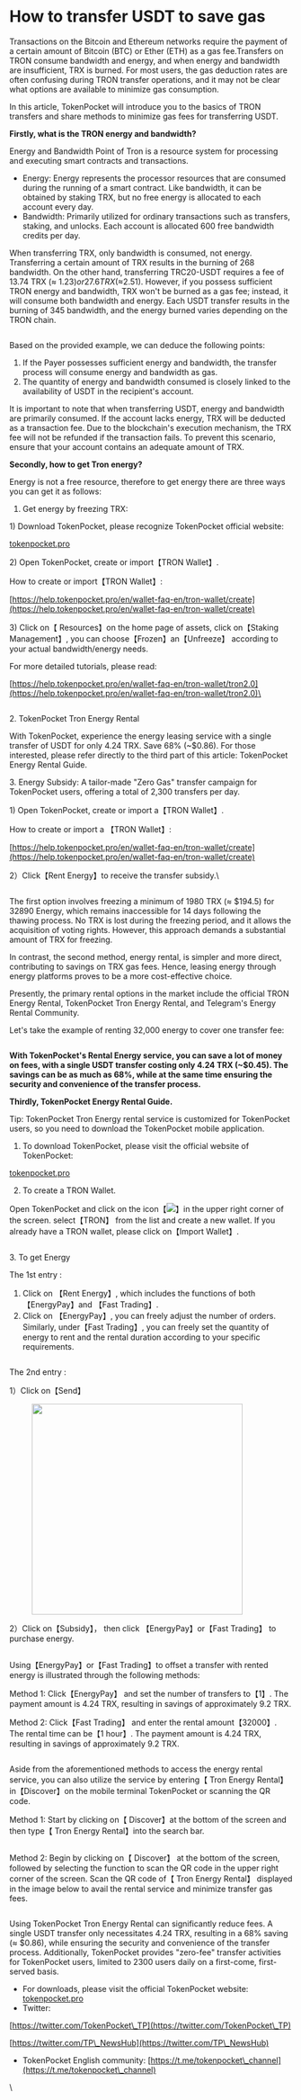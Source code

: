 # How to transfer USDT to save gas

Transactions on the Bitcoin and Ethereum networks require the payment of a certain amount of Bitcoin (BTC) or Ether (ETH) as a gas fee.Transfers on TRON consume bandwidth and energy, and when energy and bandwidth are insufficient, TRX is burned. For most users, the gas deduction rates are often confusing during TRON transfer operations, and it may not be clear what options are available to minimize gas consumption.

In this article, TokenPocket will introduce you to the basics of TRON transfers and share methods to minimize gas fees for transferring USDT.

**Firstly, what is the TRON energy and bandwidth?**

Energy and Bandwidth Point of Tron is a resource system for processing and executing smart contracts and transactions.

* Energy: Energy represents the processor resources that are consumed during the running of a smart contract. Like bandwidth, it can be obtained by staking TRX, but no free energy is allocated to each account every day.
* Bandwidth: Primarily utilized for ordinary transactions such as transfers, staking, and unlocks. Each account is allocated 600 free bandwidth credits per day.

When transferring TRX, only bandwidth is consumed, not energy. Transferring a certain amount of TRX results in the burning of 268 bandwidth. On the other hand, transferring TRC20-USDT requires a fee of 13.74 TRX (≈ $1.23) or 27.6 TRX (≈$2.51). However, if you possess sufficient TRON energy and bandwidth, TRX won't be burned as a gas fee; instead, it will consume both bandwidth and energy. Each USDT transfer results in the burning of 345 bandwidth, and the energy burned varies depending on the TRON chain.

<figure><img src="../../.gitbook/assets/截屏2023-11-13 12.08.26.png" alt=""><figcaption></figcaption></figure>

Based on the provided example, we can deduce the following points:

1. If the Payer possesses sufficient energy and bandwidth, the transfer process will consume energy and bandwidth as gas.
2. The quantity of energy and bandwidth consumed is closely linked to the availability of USDT in the recipient's account.

It is important to note that when transferring USDT, energy and bandwidth are primarily consumed. If the account lacks energy, TRX will be deducted as a transaction fee. Due to the blockchain's execution mechanism, the TRX fee will not be refunded if the transaction fails. To prevent this scenario, ensure that your account contains an adequate amount of TRX.

**Secondly, how to get Tron energy?**

Energy is not a free resource, therefore to get energy there are three ways you can get it as follows:

1. Get energy by freezing TRX:

1\) Download TokenPocket, please recognize TokenPocket official website:

[tokenpocket.pro](https://www.tokenpocket.pro/)

2\) Open TokenPocket, create or import【TRON Wallet】.

How to create or import【TRON Wallet】: &#x20;

[https://help.tokenpocket.pro/en/wallet-faq-en/tron-wallet/create](https://help.tokenpocket.pro/en/wallet-faq-en/tron-wallet/create)

3\) Click on【 Resources】on the home page of assets, click on【Staking Management】, you can choose【Frozen】an【Unfreeze】 according to your actual bandwidth/energy needs.

For more detailed tutorials, please read:

[https://help.tokenpocket.pro/en/wallet-faq-en/tron-wallet/tron2.0](https://help.tokenpocket.pro/en/wallet-faq-en/tron-wallet/tron2.0)\


<figure><img src="../../.gitbook/assets/英文省钱1.png" alt=""><figcaption></figcaption></figure>

2\. TokenPocket Tron Energy Rental

With TokenPocket, experience the energy leasing service with a single transfer of USDT for only 4.24 TRX. Save 68% (\~$0.86). For those interested, please refer directly to the third part of this article: TokenPocket Energy Rental Guide.

3\. Energy Subsidy: A tailor-made "Zero Gas" transfer campaign for TokenPocket users, offering a total of 2,300 transfers per day.

1\) Open TokenPocket, create or import a【TRON Wallet】.

How to create or import a 【TRON Wallet】:&#x20;

&#x20;[https://help.tokenpocket.pro/en/wallet-faq-en/tron-wallet/create](https://help.tokenpocket.pro/en/wallet-faq-en/tron-wallet/create)

2）Click【Rent Energy】to receive the transfer subsidy.\


<figure><img src="../../.gitbook/assets/英文省钱2.png" alt=""><figcaption></figcaption></figure>

The first option involves freezing a minimum of 1980 TRX (≈ $194.5) for 32890 Energy, which remains inaccessible for 14 days following the thawing process. No TRX is lost during the freezing period, and it allows the acquisition of voting rights. However, this approach demands a substantial amount of TRX for freezing.

In contrast, the second method, energy rental, is simpler and more direct, contributing to savings on TRX gas fees. Hence, leasing energy through energy platforms proves to be a more cost-effective choice.

Presently, the primary rental options in the market include the official TRON Energy Rental, TokenPocket Tron Energy Rental, and Telegram's Energy Rental Community.

Let's take the example of renting 32,000 energy to cover one transfer fee:



<figure><img src="../../.gitbook/assets/截屏2023-11-13 14.08.24.png" alt=""><figcaption></figcaption></figure>

**With TokenPocket's Rental Energy service, you can save a lot of money on fees, with a single USDT transfer costing only 4.24 TRX (\~$0.45). The savings can be as much as 68%, while at the same time ensuring the security and convenience of the transfer process.**

**Thirdly, TokenPocket Energy Rental Guide.**

Tip: TokenPocket Tron Energy rental  service is customized for TokenPocket users, so you need to download the TokenPocket mobile application.

1. To download TokenPocket, please visit the official website of TokenPocket:

&#x20;       [tokenpocket.pro](https://www.tokenpocket.pro/)

2. To create a TRON Wallet.

Open TokenPocket and click on the icon【![](https://lh7-us.googleusercontent.com/099-O8mqqyH9z9o6q-1HEebpNtFpzCCOjE6v1suPq8nUp8Cy\_90BCZGVFWIrSqXi-oQjrVmp3o7QnEPjZUaHr6iipZwwPMdkD6vaX2o5oCJSy0YsqXS1bNf0pCWFDSjUo5VrB5bf\_i2YJBZAo6yJdV8)】in the upper right corner of the screen. select【TRON】 from the list and create a new wallet. If you already have a TRON wallet, please click on【Import Wallet】.



<figure><img src="../../.gitbook/assets/英文省钱3.png" alt=""><figcaption></figcaption></figure>

3\. To get Energy&#x20;

The 1st entry :&#x20;

1. Click on 【Rent Energy】, which includes the functions of both【EnergyPay】and 【Fast Trading】.
2. Click on 【EnergyPay】, you can freely adjust the number of orders. Similarly, under【Fast Trading】, you can freely set the quantity of energy to rent and the rental duration according to your specific requirements.

<figure><img src="../../.gitbook/assets/英文省钱4.png" alt=""><figcaption></figcaption></figure>

The 2nd entry :

1）Click on【Send】

<figure><img src="../../.gitbook/assets/英文省钱5.png" alt="" width="375"><figcaption></figcaption></figure>

2）Click on【Subsidy】， then click 【EnergyPay】or【Fast Trading】 to purchase energy.

<figure><img src="../../.gitbook/assets/英文省钱6.png" alt=""><figcaption></figcaption></figure>

Using【EnergyPay】or【Fast Trading】to offset a transfer with rented energy is illustrated through the following methods:

Method 1: Click【EnergyPay】 and set the number of transfers to【1】. The payment amount is 4.24 TRX, resulting in savings of approximately 9.2 TRX.

Method 2: Click【Fast Trading】 and enter the rental amount【32000】. The rental time can be【1 hour】. The payment amount is 4.24 TRX, resulting in savings of approximately 9.2 TRX.



<figure><img src="../../.gitbook/assets/英文省钱7.png" alt=""><figcaption></figcaption></figure>

Aside from the aforementioned methods to access the energy rental service, you can also utilize the service by entering【 Tron  Energy Rental】 in【Discover】on the mobile terminal TokenPocket or scanning the QR code.

Method 1: Start by clicking on【 Discover】at the bottom of the screen and then type【 Tron Energy Rental】into the search bar.

<figure><img src="../../.gitbook/assets/英文省钱9.png" alt=""><figcaption></figcaption></figure>

Method 2: Begin by clicking on【 Discover】 at the bottom of the screen, followed by selecting the function to scan the QR code in the upper right corner of the screen. Scan the QR code of【 Tron Energy Rental】 displayed in the image below to avail the rental service and minimize transfer gas fees.

<figure><img src="../../.gitbook/assets/英文省钱10.jpg" alt=""><figcaption></figcaption></figure>

Using TokenPocket Tron Energy Rental can significantly reduce fees. A single USDT transfer only necessitates 4.24 TRX, resulting in a 68% saving (≈ $0.86), while ensuring the security and convenience of the transfer process. Additionally, TokenPocket provides "zero-fee" transfer activities for TokenPocket users, limited to 2300 users daily on a first-come, first-served basis.

* For downloads, please visit the official TokenPocket website:  [tokenpocket.pro](https://www.tokenpocket.pro/)
* Twitter:

&#x20;      [https://twitter.com/TokenPocket\_TP](https://twitter.com/TokenPocket\_TP)

&#x20;      [https://twitter.com/TP\_NewsHub](https://twitter.com/TP\_NewsHub)

* TokenPocket English community: [https://t.me/tokenpocket\_channel](https://t.me/tokenpocket\_channel)







\
